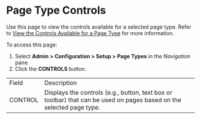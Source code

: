 # Page Type Controls

<div class="use">

Use this page to view the controls available for a selected page type.
Refer to [View the Controls Available for a Page
Type](../../WebApp_Dev/View%20the%20Controls%20Available%20For%20A%20Page%20Type.htm)
for more information.

</div>

To access this page:

1.  Select **Admin \> Configuration \> Setup \> Page Types** in the
    *Navigation* pane.
2.  Click the **CONTROLS**
button.

|         |                                                                                                                      |
| ------- | -------------------------------------------------------------------------------------------------------------------- |
| Field   | Description                                                                                                          |
| CONTROL | Displays the controls (e.g., button, text box or toolbar) that can be used on pages based on the selected page type. |

